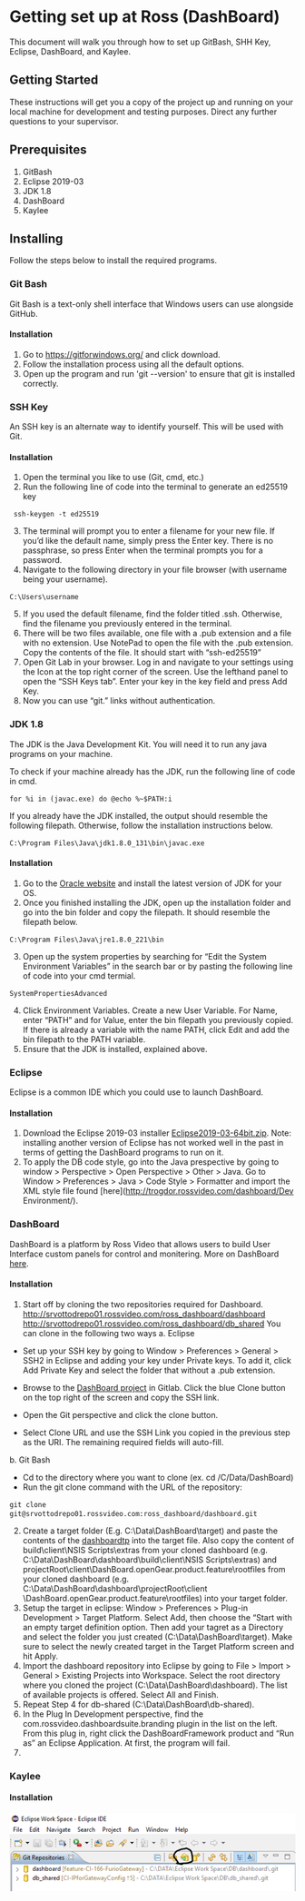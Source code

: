 ﻿# Getting set up at Ross (DashBoard)

This document will walk you through how to set up GitBash, SHH Key, Eclipse, DashBoard, and Kaylee.

## Getting Started

These instructions will get you a copy of the project up and running on your local machine for development and testing purposes. Direct any further questions to your supervisor. 

## Prerequisites
1. GitBash
2. Eclipse 2019-03
3. JDK 1.8
4. DashBoard
5. Kaylee

## Installing
Follow the steps below to install the required programs.

### Git Bash
Git Bash is a text-only shell interface that Windows users can use alongside GitHub.
 
#### Installation
1. Go to https://gitforwindows.org/ and click download.
2. Follow the installation process using all the default options.
3. Open up the program and run 'git --version' to ensure that git is installed correctly.

### SSH Key
An SSH key is an alternate way to identify yourself. This will be used with Git.

#### Installation
1. Open the terminal you like to use (Git, cmd, etc.)
2. Run the following line of code into the terminal to generate an ed25519 key
```
 ssh-keygen -t ed25519
```
3. The terminal will prompt you to enter a filename for your new file. If you’d like the default name, simply press the Enter key. There is no passphrase, so press Enter when the terminal prompts you for a password.
4. Navigate to the following directory in your file browser (with username being your username).
```
C:\Users\username
```
5. If you used the default filename, find the folder titled .ssh. Otherwise, find the filename you previously entered in the terminal.
6. There will be two files available, one file with a .pub extension and a file with no extension. Use NotePad to open the file with the .pub extension. Copy the contents of the file. It should start with “ssh-ed25519”
7. Open Git Lab in your browser. Log in and navigate to your settings using the Icon at the top right corner of the screen. Use the lefthand panel to open the “SSH Keys tab”. Enter your key in the key field and press Add Key.
8. Now you can use “git.” links without authentication. 

### JDK 1.8
The JDK is the Java Development Kit. You will need it to run any java programs on your machine.

To check if your machine already has the JDK, run the following line of code in cmd. 

```
for %i in (javac.exe) do @echo %~$PATH:i
``` 

If you already have the JDK installed, the output should resemble the following filepath. Otherwise, follow the installation instructions below.

```
C:\Program Files\Java\jdk1.8.0_131\bin\javac.exe
```

#### Installation
1. Go to the [Oracle website](https://www.oracle.com/technetwork/java/javase/downloads/jdk8-downloads-2133151.html) and install the latest version of JDK for your OS. 
2. Once you finished installing the JDK, open up the installation folder and go into the bin folder and copy the filepath. It should resemble the filepath below.
```
C:\Program Files\Java\jre1.8.0_221\bin
```
3. Open up the system properties by searching for “Edit the System Environment Variables” in the search bar or by pasting the following line of code into your cmd termial.
```
SystemPropertiesAdvanced
```
4. Click Environment Variables. Create a new User Variable. For Name, enter “PATH” and for Value, enter the bin filepath you previously copied. If there is already a variable with the name PATH, click Edit and add the bin filepath to the PATH variable. 
5. Ensure that the JDK is installed, explained above. 
### Eclipse
Eclipse is a common IDE which you could use to launch DashBoard.

#### Installation
1. Download the Eclipse 2019-03 installer [Eclipse2019-03-64bit.zip]( http://trogdor.rossvideo.com/dashboard/Dev%20Environment/Eclipse2019-03-64bit.zip). Note: installing another version of Eclipse has not worked well in the past in terms of getting the DashBoard programs to run on it.
2. To apply the DB code style, go into the Java prespective by going to window > Perspective > Open Perspective > Other > Java. Go to Window > Preferences > Java > Code Style > Formatter and import the XML style file found [here](http://trogdor.rossvideo.com/dashboard/Dev Environment/).

### DashBoard
DashBoard is a platform by Ross Video that allows users to build User Interface custom panels for control and monitering. More on DashBoard [here](https://www.rossvideo.com/products-services/management-systems/automated-production-control/dashboard/).

#### Installation
1. Start off by cloning the two repositories required for Dashboard.
	http://srvottodrepo01.rossvideo.com/ross_dashboard/dashboard 
	http://srvottodrepo01.rossvideo.com/ross_dashboard/db_shared
You can clone in the following two ways
a. Eclipse 
- Set up your SSH key by going to Window > Preferences > General > SSH2 in Eclipse and adding your key under Private keys. To add it, click Add Private Key and select the folder that without a .pub extension.
- Browse to the [DashBoard project](http://srvottodrepo01.rossvideo.com/ross_dashboard/dashboard) in Gitlab. Click the blue Clone button on the top right of the screen and copy the SSH link. 
- Open the Git perspective and click the clone button.

- Select Clone URL and use the SSH Link you copied in the previous step as the URI. The remaining required fields will auto-fill.

b. Git Bash
- Cd to the directory where you want to clone (ex. cd /C/Data/DashBoard)
- Run the git clone command with the URL of the repository:
```
git clone git@srvottodrepo01.rossvideo.com:ross_dashboard/dashboard.git
```
2. Create a target folder (E.g. C:\Data\DashBoard\target) and paste the contents of the [dashboardtp](file://srvottfp01/Company/Project%20Files/dashboard/Binaries/Dev%20Environment/dashboardtp.zip) into the target file. Also copy the content of build\client\NSIS Scripts\extras from your cloned dashboard (e.g. C:\Data\DashBoard\dashboard\build\client\NSIS Scripts\extras) and projectRoot\client\DashBoard.openGear.product.feature\rootfiles from your cloned dashboard (e.g. C:\Data\DashBoard\dashboard\projectRoot\client \DashBoard.openGear.product.feature\rootfiles) into your target folder.
3. Setup the target in eclipse: Window > Preferences > Plug-in Development > Target Platform. Select Add, then choose the “Start with an empty target definition option. Then add your tagret as a Directory and select the folder you just created (C:\Data\DashBoard\target). Make sure to select the newly created target in the Target Platform screen and hit Apply. 
4. Import the dashboard repository into Eclipse by going to File > Import > General > Existing Projects into Workspace. Select the root directory where you cloned the project (C:\Data\DashBoard\dashboard). The list of available projects is offered. Select All and Finish. 
5. Repeat Step 4 for db-shared (C:\Data\DashBoard\db-shared).
6. In the Plug In Development perspective, find the com.rossvideo.dashboardsuite.branding plugin in the list on the left. From this plug in, right click the DashBoardFramework product and “Run as” an Eclipse Application. At first, the program will fail.
7. 

### Kaylee

#### Installation
![Alt text](https://github.com/ruaaabdu/readme/blob/master/images/image1.PNG)
